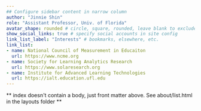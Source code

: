 ```yaml
---
## Configure sidebar content in narrow column
author: "Jinnie Shin"
role: "Assistant Professor, Univ. of Florida"
avatar_shape: rounded # circle, square, rounded, leave blank to exclude
show_social_links: true # specify social accounts in site config
link_list_label: "Interests" # bookmarks, elsewhere, etc.
link_list:
- name: National Council of Measurement in Educaiton  
  url: https://www.ncme.org
- name: Society for Learning Analytics Research 
  url: https://www.solaresearch.org
- name: Institute for Advanced Learning Technologies 
  url: https://ialt.education.ufl.edu
---
```


** index doesn't contain a body, just front matter above.
See about/list.html in the layouts folder **